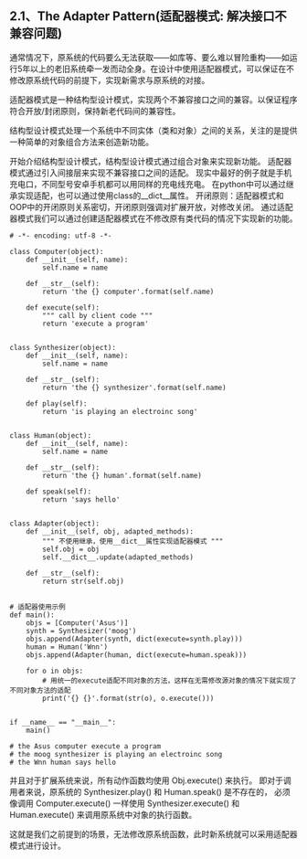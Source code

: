 
## 2.1、The Adapter Pattern(适配器模式: 解决接口不兼容问题)

通常情况下，原系统的代码要么无法获取——如库等、要么难以冒险重构——如运行5年以上的老旧系统牵一发而动全身。在设计中使用适配器模式，可以保证在不修改原系统代码的前提下，实现新需求与原系统的对接。

适配器模式是一种结构型设计模式，实现两个不兼容接口之间的兼容。以保证程序符合开放/封闭原则，保持新老代码间的兼容性。

结构型设计模式处理一个系统中不同实体（类和对象）之间的关系，关注的是提供一种简单的对象组合方法来创造新功能。

开始介绍结构型设计模式，结构型设计模式通过组合对象来实现新功能。
适配器模式通过引入间接层来实现不兼容接口之间的适配。
现实中最好的例子就是手机充电口，不同型号安卓手机都可以用同样的充电线充电。
在python中可以通过继承实现适配，也可以通过使用class的__dict__属性。 
开闭原则：适配器模式和OOP中的开闭原则关系密切，开闭原则强调对扩展开放，对修改关闭。
通过适配器模式我们可以通过创建适配器模式在不修改原有类代码的情况下实现新的功能。

```
# -*- encoding: utf-8 -*-

class Computer(object):
    def __init__(self, name):
        self.name = name

    def __str__(self):
        return 'the {} computer'.format(self.name)

    def execute(self):
        """ call by client code """
        return 'execute a program'


class Synthesizer(object):
    def __init__(self, name):
        self.name = name

    def __str__(self):
        return 'the {} synthesizer'.format(self.name)

    def play(self):
        return 'is playing an electroinc song'


class Human(object):
    def __init__(self, name):
        self.name = name

    def __str__(self):
        return 'the {} human'.format(self.name)

    def speak(self):
        return 'says hello'


class Adapter(object):
    def __init__(self, obj, adapted_methods):
        """ 不使用继承，使用__dict__属性实现适配器模式 """
        self.obj = obj
        self.__dict__.update(adapted_methods)

    def __str__(self):
        return str(self.obj)


# 适配器使用示例
def main():
    objs = [Computer('Asus')]
    synth = Synthesizer('moog')
    objs.append(Adapter(synth, dict(execute=synth.play)))
    human = Human('Wnn')
    objs.append(Adapter(human, dict(execute=human.speak)))

    for o in objs:
        # 用统一的execute适配不同对象的方法，这样在无需修改源对象的情况下就实现了不同对象方法的适配
        print('{} {}'.format(str(o), o.execute()))


if __name__ == "__main__":
    main()
    
# the Asus computer execute a program
# the moog synthesizer is playing an electroinc song
# the Wnn human says hello
```

并且对于扩展系统来说，所有动作函数均使用 Obj.execute() 来执行。
即对于调用者来说，原系统的 Synthesizer.play() 和 Human.speak() 是不存在的，
必须像调用 Computer.execute() 一样使用 Synthesizer.execute() 和 Human.execute() 来调用原系统中对象的执行函数。

这就是我们之前提到的场景，无法修改原系统函数，此时新系统就可以采用适配器模式进行设计。
